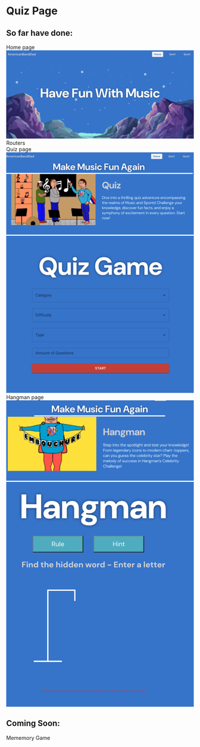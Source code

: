 # Quiz Page
## So far have done:
Home page
![My Image](/public/Home.png)  
Routers  
Quiz page  
![My Image](/public/Quiz.png)  
![My Image](/public/InsideQuiz.png)  
Hangman page
![My Image](/public/hangman.png)  
![My Image](/public/InsideHangman.png)  

## Coming Soon:
Mememory Game

